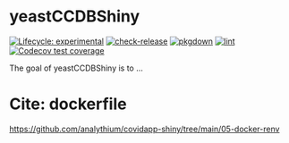 
# yeastCCDBShiny

<!-- badges: start -->
[![Lifecycle: experimental](https://img.shields.io/badge/lifecycle-experimental-orange.svg)](https://lifecycle.r-lib.org/articles/stages.html#experimental)
[![check-release](https://github.com/BrentLab/yeastCCDBShiny/actions/workflows/check-release.yaml/badge.svg)](https://github.com/BrentLab/yeastCCDBShiny/actions/workflows/check-release.yaml)
[![pkgdown](https://github.com/BrentLab/yeastCCDBShiny/actions/workflows/pkgdown.yaml/badge.svg)](https://brentlab.github.io/yeastCCDBShiny/)
[![lint](https://github.com/BrentLab/yeastCCDBShiny/actions/workflows/lint.yaml/badge.svg)](https://github.com/BrentLab/yeastCCDBShiny/actions/workflows/lint.yaml)
[![Codecov test coverage](https://codecov.io/gh/BrentLab/yeastCCDBShiny/branch/main/graph/badge.svg)](https://app.codecov.io/gh/BrentLab/yeastCCDBShiny?branch=main)
<!-- badges: end -->

The goal of yeastCCDBShiny is to ...

# Cite: dockerfile

https://github.com/analythium/covidapp-shiny/tree/main/05-docker-renv
